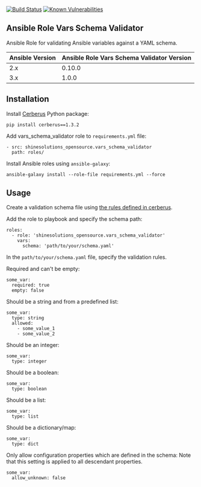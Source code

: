 [![Build Status](https://github.com/shinesolutions/ansible-role-vars-schema-validator/workflows/CI/badge.svg)](https://github.com/shinesolutions/ansible-role-vars-schema-validator/actions?query=workflow%3ACI)
[![Known Vulnerabilities](https://snyk.io/test/github/shinesolutions/ansible-role-vars-schema-validator/badge.svg)](https://snyk.io/test/github/shinesolutions/ansible-role-vars-schema-validator)

Ansible Role Vars Schema Validator
----------------------------------

Ansible Role for validating Ansible variables against a YAML schema.

| Ansible Version | Ansible Role Vars Schema Validator Version |
|-----------------|--------------------------------------------|
| 2.x             | 0.10.0                                     |
| 3.x             | 1.0.0                                      |

Installation
------------

Install [Cerberus](https://pypi.org/project/Cerberus/) Python package:

    pip install cerberus==1.3.2

Add vars_schema_validator role to `requirements.yml` file:

    - src: shinesolutions_opensource.vars_schema_validator
      path: roles/

Install Ansible roles using `ansible-galaxy`:

    ansible-galaxy install --role-file requirements.yml --force

Usage
-----

Create a validation schema file using [the rules defined in cerberus](http://docs.python-cerberus.org/en/stable/validation-rules.html).

Add the role to playbook and specify the schema path:

    roles:
      - role: 'shinesolutions_opensource.vars_schema_validator'
        vars:
          schema: 'path/to/your/schema.yaml'

In the `path/to/your/schema.yaml` file, specify the validation rules.

Required and can't be empty:

    some_var:
      required: true
      empty: false

Should be a string and from a predefined list:

    some_var:
      type: string
      allowed:
        - some_value_1
        - some_value_2

Should be an integer:

    some_var:
      type: integer

Should be a boolean:

    some_var:
      type: boolean

Should be a list:

    some_var:
      type: list

Should be a dictionary/map:

    some_var:
      type: dict

Only allow configuration properties which are defined in the schema:
Note that this setting is applied to all descendant properties.

    some_var:
      allow_unknown: false
